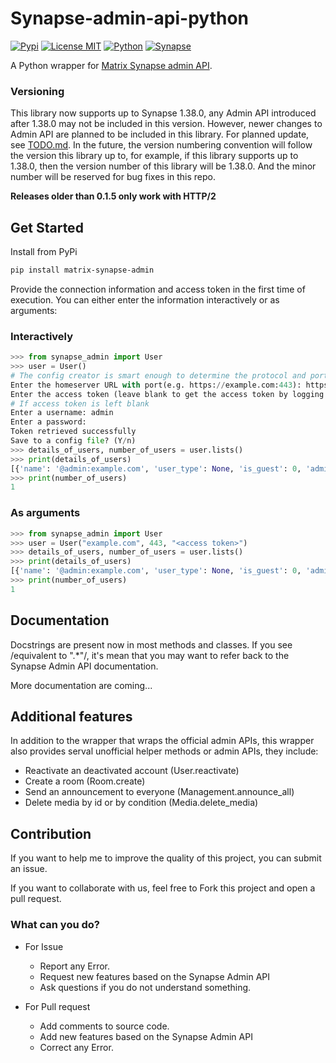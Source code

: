 # Synapse-admin-api-python
[![Pypi](https://img.shields.io/pypi/v/matrix-synapse-admin?label=Pypi)](https://pypi.org/project/matrix-synapse-admin/)
[![License MIT](https://img.shields.io/pypi/l/matrix-synapse-admin)](LICENSE)
[![Python](https://img.shields.io/pypi/pyversions/matrix-synapse-admin)](https://pypi.org/project/matrix-synapse-admin/)
[![Synapse](https://img.shields.io/badge/Synapse-1.38.0-yellowgreen)](TODO.md)

A Python wrapper for [Matrix Synapse admin API](https://github.com/matrix-org/synapse).

### Versioning
This library now supports up to Synapse 1.38.0, any Admin API introduced after 1.38.0 may not be included in this version. However, newer changes to Admin API are planned to be included in this library. For planned update, see [TODO.md](TODO.md). In the future, the version numbering convention will follow the version this library up to, for example, if this library supports up to 1.38.0, then the version number of this library will be 1.38.0. And the minor number will be reserved for bug fixes in this repo.

**Releases older than 0.1.5 only work with HTTP/2**

## Get Started
Install from PyPi
```sh
pip install matrix-synapse-admin
```
Provide the connection information and access token in the first time of execution. You can either enter the information interactively or as arguments:  
### Interactively
```python
>>> from synapse_admin import User
>>> user = User()
# The config creator is smart enough to determine the protocol and port by providing either one.
Enter the homeserver URL with port(e.g. https://example.com:443): https://example.com # Only need to be entered in the first time
Enter the access token (leave blank to get the access token by logging in): <access token or leave blank> # Only need to be entered in the first time
# If access token is left blank
Enter a username: admin
Enter a password:
Token retrieved successfully
Save to a config file? (Y/n)
>>> details_of_users, number_of_users = user.lists()
>>> print(details_of_users)
[{'name': '@admin:example.com', 'user_type': None, 'is_guest': 0, 'admin': 1, 'deactivated': 0, 'shadow_banned': False, 'displayname': 'Admin', 'avatar_url': 'mxc://example.com/ABCDEFG'}]
>>> print(number_of_users)
1
```
### As arguments
```python
>>> from synapse_admin import User
>>> user = User("example.com", 443, "<access token>")
>>> details_of_users, number_of_users = user.lists()
>>> print(details_of_users)
[{'name': '@admin:example.com', 'user_type': None, 'is_guest': 0, 'admin': 1, 'deactivated': 0, 'shadow_banned': False, 'displayname': 'Admin', 'avatar_url': 'mxc://example.com/ABCDEFG'}]
>>> print(number_of_users)
1
```
## Documentation
Docstrings are present now in most methods and classes. If you see /equivalent to ".*"/, it's mean that you may want to refer back to the Synapse Admin API documentation.

More documentation are coming...

## Additional features
In addition to the wrapper that wraps the official admin APIs, this wrapper also provides serval unofficial helper methods or admin APIs, they include:
* Reactivate an deactivated account (User.reactivate)
* Create a room (Room.create)
* Send an announcement to everyone (Management.announce_all)
* Delete media by id or by condition (Media.delete_media)

## Contribution
If you want to help me to improve the quality of this project, you can submit an issue.

If you want to collaborate with us, feel free to Fork this project and open a pull request.
### What can you do?
* For Issue
  * Report any Error.
  * Request new features based on the Synapse Admin API
  * Ask questions if you do not understand something.

* For Pull request
  * Add comments to source code.
  * Add new features based on the Synapse Admin API
  * Correct any Error.
